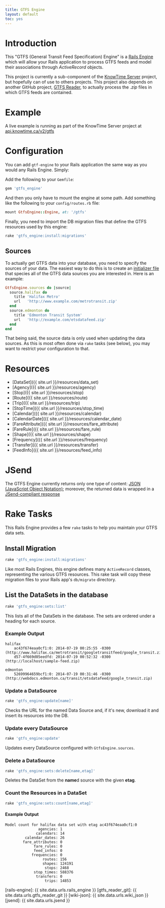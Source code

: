 ```yaml
---
title: GTFS Engine
layout: default
toc: yes
---
```


# Introduction

This "GTFS (General Transit Feed Specification) Engine" is a [Rails
Engine](rails-engine) which will allow your Rails application to process GTFS
feeds and model their associations through *ActiveRecord* objects.

This project is currently a sub-component of the [KnowTime Server](knowtime_git)
project, but hopefully can of use to others projects. This project also depends
on another GitHub project, [GTFS Reader](gtfs_reader_git), to actually process
the *.zip* files in which GTFS feeds are contained.

# Example


A live example is running as part of the KnowTime Server project at
[api.knowtime.ca/v2/gtfs](http://api.knowtime.ca/v2/gtfs)

# Configuration

You can add `gtf-engine` to your Rails application the same way as you would any
Rails Engine. Simply:

Add the following to your `Gemfile`:

``` ruby
gem 'gtfs_engine'
```

And then you only have to mount the engine at some path. Add something like the
following to your `config/routes.rb` file:

``` ruby
mount GtfsEngine::Engine, at: '/gtfs'
```

Finally, you need to import the DB migration files that define the GTFS
resources used by this engine:

``` bash
rake 'gtfs_engine:install:migrations'
```

## Sources

To actually get GTFS data into your database, you need to specify the sources of
your data. The easiest way to do this is to create an [initializer
file](http://guides.rubyonrails.org/configuring.html#using-initializer-files)
that species all of the GTFS data sources you are interested in. Here is an
example:

``` ruby
GtfsEngine.sources do |source|
  source.halifax do
    title 'Halifax Metro'
    url   'http://www.example.com/metrotransit.zip'
  end
  source.edmonton do
    title 'Edmonton Transit System'
    url   'http://example.com/etsdatafeed.zip'
  end
end
```

That being said, the source data is only used when updating the data sources. As
this is most often done via `rake` tasks (see below), you may want to restrict
your configuration to that.

# Resources

 - [DataSet]({{ site.url }}/resources/data_set)
 - [Agency]({{ site.url }}/resources/agency)
 - [Stop]({{ site.url }}/resources/stop)
 - [Route]({{ site.url }}/resources/route)
 - [Trip]({{ site.url }}/resources/trip)
 - [StopTime]({{ site.url }}/resources/stop_time)
 - [Calendar]({{ site.url }}/resources/calendar)
 - [CalendarDate]({{ site.url }}/resources/calendar_date)
 - [FareAttribute]({{ site.url }}/resources/fare_attribute)
 - [FareRule]({{ site.url }}/resources/fare_rule)
 - [Shape]({{ site.url }}/resources/shape)
 - [Frequency]({{ site.url }}/resources/frequency)
 - [Transfer]({{ site.url }}/resources/transfer)
 - [FeedInfo]({{ site.url }}/resources/feed_info)


# JSend

The GTFS Engine currently returns only one type of content: [JSON (JavaScript
Object Notation)](wiki-json); moreover, the returned data is wrapped in a
[JSend-compliant response](jsend)

# Rake Tasks

This Rails Engine provides a few `rake` tasks to help you maintain your GTFS
data sets.

## Install Migration

``` bash
rake 'gtfs_engine:install:migrations'
```

Like most Rails Engines, this engine defines many `ActiveRecord` classes,
representing the various GTFS resources. This rake task will copy these
migration files to your Rails app's `db/migrate` directory.

## List the DataSets in the database

``` bash
rake 'gtfs_engine:sets:list'
```

This lists all of the DataSets in the database. The sets are ordered under a
heading for each source.

### Example Output

```
halifax
    ac43f674eaa0cf1:0: 2014-07-19 00:25:55 -0300 (http://www.halifax.ca/metrotransit/googletransitfeed/google_transit.zip)
    d57-4f669d05eedfd: 2014-07-19 00:52:32 -0300 (http://localhost/sample-feed.zip)

edmonton
    52699964659bcf1:0: 2014-07-19 00:31:46 -0300 (http://webdocs.edmonton.ca/transit/etsdatafeed/google_transit.zip)
```

### Update a DataSource

``` bash
rake 'gtfs_engine:update[name]'
```

Checks the URL for the named Data Source and, if it's new, download it and
insert its resources into the DB.

### Update every DataSource

``` bash
rake 'gtfs_engine:update'
```

Updates every DataSource configured with `GtfsEngine.sources`.

### Delete a DataSource

``` bash
rake 'gtfs_engine:sets:delete[name,etag]'
```

Deletes the DataSet from the **name**d source with the given **etag**.

### Count the Resources in a DataSet

``` bash
rake 'gtfs_engine:sets:count[name,etag]'
```

#### Example Output

```
Model count for halifax data set with etag ac43f674eaa0cf1:0
               agencies: 1
              calendars: 14
         calendar_dates: 26
        fare_attributes: 0
             fare_rules: 0
             feed_infos: 0
            frequencies: 0
                 routes: 156
                 shapes: 124191
                  stops: 2468
             stop_times: 588376
              transfers: 0
                  trips: 14853
```


[rails-engine]:    {{ site.data.urls.rails_engine }}
[gtfs_reader_git]: {{ site.data.urls.gtfs_reader_git }}
[wiki-json]:       {{ site.data.urls.wiki_json }}
[jsend]:           {{ site.data.urls.jsend }}
